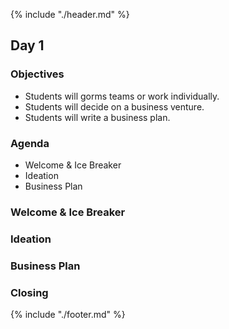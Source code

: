 {% include "./header.md" %}

## Day 1

### Objectives
* Students will gorms teams or work individually. 
* Students will decide on a business venture.
* Students will write a business plan.

### Agenda
* Welcome & Ice Breaker
* Ideation
* Business Plan

### Welcome & Ice Breaker

### Ideation

### Business Plan

### Closing

{% include "./footer.md" %}

